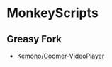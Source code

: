 # MonkeyScripts

## Greasy Fork

+ [Kemono/Coomer-VideoPlayer](https://greasyfork.org/zh-CN/scripts/459178-kemono-coomer-videoplayer)
